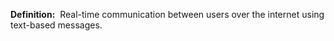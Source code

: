 **Definition:** 
 Real-time communication between users over the internet using text-based messages.